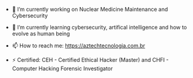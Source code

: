 - 🔭 I’m currently working on Nuclear Medicine Maintenance and Cybersecurity
- 🌱 I’m currently learning cybersecurity, artifical intelligence and how to evolve as human being

- 📫 How to reach me: https://aztechtecnologia.com.br
- ⚡ Certified: CEH - Certified Ethical Hacker (Master) and CHFI - Computer Hacking Forensic Investigator


